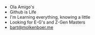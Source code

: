 - Ola Amigo's
- Github is Life
- I'm Learning everything, knowing a little
- Looking for E-G's and Z-Gen Masters
- bart@molkenboer.me

<!---
Welcome the GitHub Gods <3
--->
